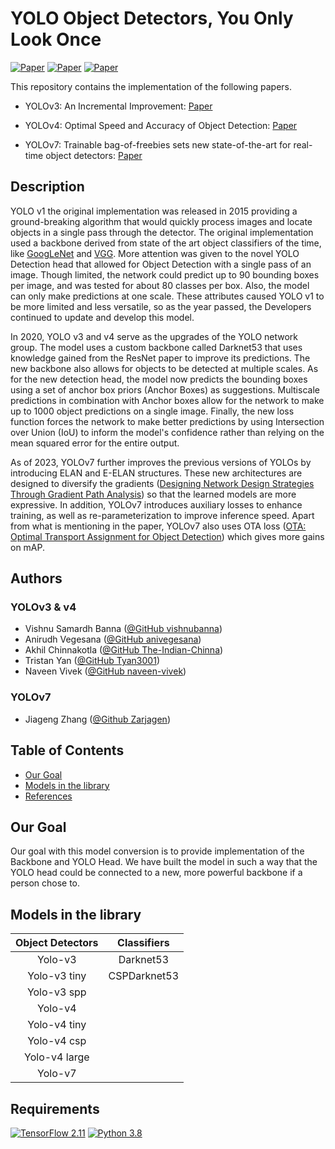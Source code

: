 # YOLO Object Detectors, You Only Look Once

[![Paper](http://img.shields.io/badge/Paper-arXiv.1804.02767-B3181B?logo=arXiv)](https://arxiv.org/abs/1804.02767)
[![Paper](http://img.shields.io/badge/Paper-arXiv.2004.10934-B3181B?logo=arXiv)](https://arxiv.org/abs/2004.10934)
[![Paper](http://img.shields.io/badge/Paper-arXiv.2207.02696-B3181B?logo=arXiv)](https://arxiv.org/abs/2207.02696)

This repository contains the implementation of the following papers.

*   YOLOv3: An Incremental Improvement:
    [Paper](https://arxiv.org/abs/1804.02767)

*   YOLOv4: Optimal Speed and Accuracy of Object Detection:
    [Paper](https://arxiv.org/abs/2004.10934)

*   YOLOv7: Trainable bag-of-freebies sets new state-of-the-art for real-time
    object detectors: [Paper](https://arxiv.org/abs/2207.02696)

## Description

YOLO v1 the original implementation was released in 2015 providing a
ground-breaking algorithm that would quickly process images and locate objects
in a single pass through the detector. The original implementation used a
backbone derived from state of the art object classifiers of the time, like
[GoogLeNet](https://arxiv.org/abs/1409.4842) and
[VGG](https://arxiv.org/abs/1409.1556). More attention was given to the novel
YOLO Detection head that allowed for Object Detection with a single pass of an
image. Though limited, the network could predict up to 90 bounding boxes per
image, and was tested for about 80 classes per box. Also, the model can only
make predictions at one scale. These attributes caused YOLO v1 to be more
limited and less versatile, so as the year passed, the Developers continued to
update and develop this model.

In 2020, YOLO v3 and v4 serve as the upgrades of the YOLO network group. The
model uses a custom backbone called Darknet53 that uses knowledge gained from
the ResNet paper to improve its predictions. The new backbone also allows for
objects to be detected at multiple scales. As for the new detection head, the
model now predicts the bounding boxes using a set of anchor box priors (Anchor
Boxes) as suggestions. Multiscale predictions in combination with Anchor boxes
allow for the network to make up to 1000 object predictions on a single image.
Finally, the new loss function forces the network to make better predictions by
using Intersection over Union (IoU) to inform the model's confidence rather than
relying on the mean squared error for the entire output.

As of 2023, YOLOv7 further improves the previous versions of YOLOs by
introducing ELAN and E-ELAN structures. These new architectures are designed
to diversify the gradients ([Designing Network Design Strategies Through
Gradient Path Analysis](https://arxiv.org/abs/2211.04800)) so that the learned
models are more expressive. In addition, YOLOv7 introduces auxiliary losses to
enhance training, as well as re-parameterization to improve inference speed.
Apart from what is mentioning in the paper, YOLOv7 also uses OTA loss ([OTA:
Optimal Transport Assignment for Object Detection](
https://arxiv.org/abs/2103.14259)) which gives more gains on mAP.

## Authors

### YOLOv3 & v4

* Vishnu Samardh Banna ([@GitHub vishnubanna](https://github.com/vishnubanna))
* Anirudh Vegesana ([@GitHub anivegesana](https://github.com/anivegesana))
* Akhil Chinnakotla ([@GitHub The-Indian-Chinna](https://github.com/The-Indian-Chinna))
* Tristan Yan ([@GitHub Tyan3001](https://github.com/Tyan3001))
* Naveen Vivek ([@GitHub naveen-vivek](https://github.com/naveen-vivek))

### YOLOv7

* Jiageng Zhang ([@Github Zarjagen](https://github.com/zarjagen))

## Table of Contents

* [Our Goal](#our-goal)
* [Models in the library](#models-in-the-library)
* [References](#references)


## Our Goal

Our goal with this model conversion is to provide implementation of the Backbone
and YOLO Head. We have built the model in such a way that the YOLO head could be
connected to a new, more powerful backbone if a person chose to.

## Models in the library

| Object Detectors | Classifiers      |
| :--------------: | :--------------: |
| Yolo-v3          | Darknet53        |
| Yolo-v3 tiny     | CSPDarknet53     |
| Yolo-v3 spp      |
| Yolo-v4          |
| Yolo-v4 tiny     |
| Yolo-v4 csp      |
| Yolo-v4 large    |
| Yolo-v7          |

## Requirements
[![TensorFlow 2.11](https://img.shields.io/badge/TensorFlow-2.11-FF6F00?logo=tensorflow)](https://github.com/tensorflow/tensorflow/releases/tag/v2.11.0)
[![Python 3.8](https://img.shields.io/badge/Python-3.8-3776AB)](https://www.python.org/downloads/release/python-380/)
